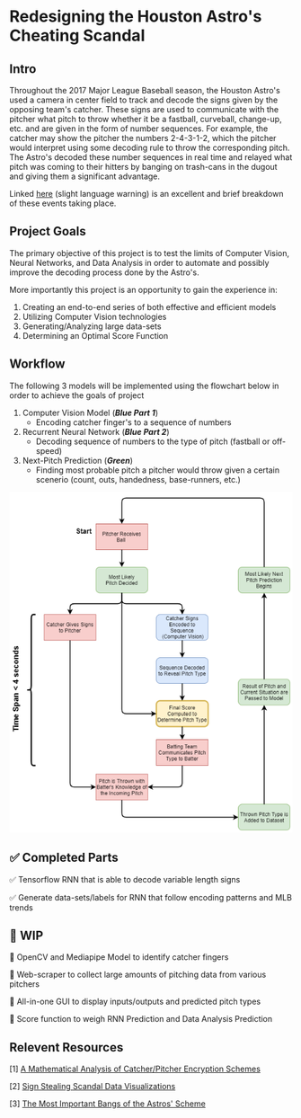 # Redesigning the Houston Astro's Cheating Scandal


## Intro
Throughout the 2017 Major League Baseball season, the Houston Astro's used a camera in center field to track and decode the signs given by the opposing team's catcher.
These signs are used to communicate with the pitcher what pitch to throw whether it be a fastball, curveball, change-up, etc. and are given in the form of number sequences.
For example, the catcher may show the pitcher the numbers 2-4-3-1-2, which the pitcher would interpret using some decoding rule to throw the corresponding pitch. The Astro's decoded
these number sequences in real time and relayed what pitch was coming to their hitters by banging on trash-cans in the dugout and giving them a significant advantage.

Linked [here](https://www.youtube.com/watch?v=M2XNW1qHN9w) (slight language warning) is an excellent and brief breakdown of these events taking place.

## Project Goals
The primary objective of this project is to test the limits of Computer Vision, Neural Networks, and Data Analysis in order to automate and possibly improve the decoding process
done by the Astro's.

More importantly this project is an opportunity to gain the experience in:
1. Creating an end-to-end series of both effective and efficient models
2. Utilizing Computer Vision technologies
3. Generating/Analyzing large data-sets
4. Determining an Optimal Score Function

## Workflow

The following 3 models will be implemented using the flowchart below in order to achieve the goals of project

1. Computer Vision Model (***Blue Part 1***)
    - Encoding catcher finger's to a sequence of numbers
2. Recurrent Neural Network (***Blue Part 2***)
    - Decoding sequence of numbers to the type of pitch (fastball or off-speed)
3. Next-Pitch Prediction (***Green***)
    - Finding most probable pitch a pitcher would throw given a certain scenerio (count, outs, handedness, base-runners, etc.)


![Project Flowchart](astros_project_flowchart.png)


## ✅ Completed Parts
✅ Tensorflow RNN that is able to decode variable length signs

✅ Generate data-sets/labels for RNN that follow encoding patterns and MLB trends


 ## 🚧 WIP
🚧 OpenCV and Mediapipe Model to identify catcher fingers

🚧 Web-scraper to collect large amounts of pitching data from various pitchers

🚧 All-in-one GUI to display inputs/outputs and predicted pitch types

🚧 Score function to weigh RNN Prediction and Data Analysis Prediction


## Relevent Resources
[1] [A Mathematical Analysis of Catcher/Pitcher Encryption Schemes](https://courses.csail.mit.edu/6.857/2018/project/mlancast-samird-mtwu-Baseball.pdf)

[2] [Sign Stealing Scandal Data Visualizations](http://signstealingscandal.com/)

[3] [The Most Important Bangs of the Astros' Scheme](https://blogs.fangraphs.com/the-most-important-bangs-of-the-astros-scheme/)
